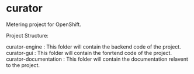 # curator
Metering project for OpenShift.

Project Structure:

curator-engine        : This folder will contain the backend code of the project.
curator-gui           : This folder will contain the fonrtend code of the project.
curator-documentation : This folder will contain the documentation relavent to the project.
